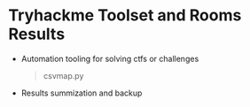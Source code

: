 # Tryhackme Toolset and Rooms Results

- Automation tooling for solving ctfs or challenges
    > csvmap.py

- Results summization and backup
